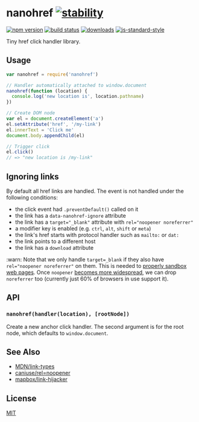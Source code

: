 # nanohref [![stability][0]][1]
[![npm version][2]][3] [![build status][4]][5]
[![downloads][8]][9] [![js-standard-style][10]][11]

Tiny href click handler library.

## Usage
```js
var nanohref = require('nanohref')

// Handler automatically attached to window.document
nanohref(function (location) {
  console.log('new location is', location.pathname)
})

// Create DOM node
var el = document.createElement('a')
el.setAttribute('href', '/my-link')
el.innerText = 'Click me'
document.body.appendChild(el)

// Trigger click
el.click()
// => "new location is /my-link"
```

## Ignoring links
By default all href links are handled. The event is not handled under the
following conditions:
- the click event had `.preventDefault()` called on it
- the link has a `data-nanohref-ignore` attribute
- the link has a `target="_blank"` attribute with `rel="noopener noreferrer"`
- a modifier key is enabled (e.g. `ctrl`, `alt`, `shift` or `meta`)
- the link's href starts with protocol handler such as `mailto:` or `dat:`
- the link points to a different host
- the link has a `download` attribute

:warn: Note that we only handle `target=_blank` if they also have
`rel="noopener noreferrer"` on them. This is needed to [properly sandbox web
pages](https://mathiasbynens.github.io/rel-noopener/). Once `noopener` [becomes
more widespread](http://caniuse.com/#feat=rel-noopener), we can drop
`noreferrer` too (currently just 60% of browsers in use support it).

## API
### `nanohref(handler(location), [rootNode])`
Create a new anchor click handler. The second argument is for the root node,
which defaults to `window.document`.

## See Also
- [MDN/link-types](https://developer.mozilla.org/en-US/docs/Web/HTML/Link_types)
- [caniuse/rel=noopener](http://caniuse.com/#feat=rel-noopener)
- [mapbox/link-hijacker](https://github.com/mapbox/link-hijacker)

## License
[MIT](https://tldrlegal.com/license/mit-license)

[0]: https://img.shields.io/badge/stability-experimental-orange.svg?style=flat-square
[1]: https://nodejs.org/api/documentation.html#documentation_stability_index
[2]: https://img.shields.io/npm/v/nanohref.svg?style=flat-square
[3]: https://npmjs.org/package/nanohref
[4]: https://img.shields.io/travis/yoshuawuyts/nanohref/master.svg?style=flat-square
[5]: https://travis-ci.org/yoshuawuyts/nanohref
[6]: https://img.shields.io/codecov/c/github/yoshuawuyts/nanohref/master.svg?style=flat-square
[7]: https://codecov.io/github/yoshuawuyts/nanohref
[8]: http://img.shields.io/npm/dm/nanohref.svg?style=flat-square
[9]: https://npmjs.org/package/nanohref
[10]: https://img.shields.io/badge/code%20style-standard-brightgreen.svg?style=flat-square
[11]: https://github.com/feross/standard
